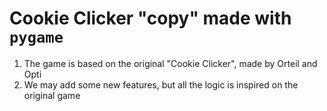 # Cookie Clicker "copy" made with `pygame`

1. The game is based on the original "Cookie Clicker", made by Orteil and Opti
2. We may add some new features, but all the logic is inspired on the original game
